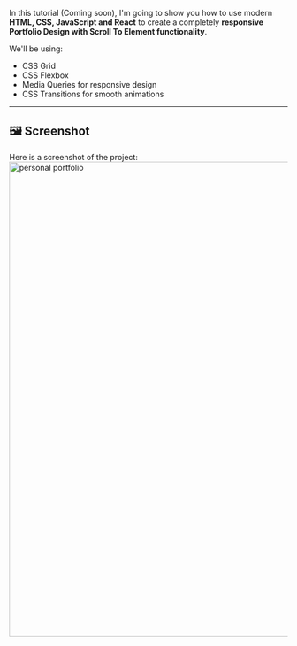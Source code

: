 
In this tutorial (Coming soon), I'm going to show you how to use modern **HTML, CSS, JavaScript and React** to create a completely **responsive Portfolio Design with Scroll To Element functionality**.  

We'll be using:  
- CSS Grid  
- CSS Flexbox  
- Media Queries for responsive design  
- CSS Transitions for smooth animations  

---

## 🖼 Screenshot

Here is a screenshot of the project:
<img width="1895" height="859" alt="personal portfolio" src="https://github.com/user-attachments/assets/56c60d38-8744-470f-b349-bfbfd9082e29" />


